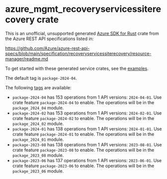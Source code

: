# azure_mgmt_recoveryservicessiterecovery crate

This is an unofficial, unsupported generated [Azure SDK for Rust](https://github.com/Azure/azure-sdk-for-rust/tree/legacy) crate from the Azure REST API specifications listed in:

https://github.com/Azure/azure-rest-api-specs/blob/main/specification/recoveryservicessiterecovery/resource-manager/readme.md

To get started with these generated service crates, see the [examples](https://github.com/Azure/azure-sdk-for-rust/blob/legacy/services/README.md#examples).

The default tag is `package-2024-04`.

The following [tags](https://github.com/Azure/azure-sdk-for-rust/blob/legacy/services/tags.md) are available:

- `package-2024-04` has 153 operations from 1 API versions: `2024-04-01`. Use crate feature `package-2024-04` to enable. The operations will be in the `package_2024_04` module.
- `package-2024-02` has 153 operations from 1 API versions: `2024-02-01`. Use crate feature `package-2024-02` to enable. The operations will be in the `package_2024_02` module.
- `package-2024-01` has 138 operations from 1 API versions: `2024-01-01`. Use crate feature `package-2024-01` to enable. The operations will be in the `package_2024_01` module.
- `package-2023-08` has 138 operations from 1 API versions: `2023-08-01`. Use crate feature `package-2023-08` to enable. The operations will be in the `package_2023_08` module.
- `package-2023-06` has 137 operations from 1 API versions: `2023-06-01`. Use crate feature `package-2023-06` to enable. The operations will be in the `package_2023_06` module.